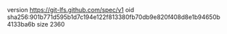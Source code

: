 version https://git-lfs.github.com/spec/v1
oid sha256:901b771d595b1d7c194e122f813380fb70db9e820f408d8e1b94650b4133ba6b
size 2360
